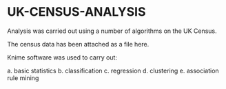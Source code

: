 # UK-CENSUS-ANALYSIS
Analysis was carried out using a number of algorithms on the UK Census.


The census data has been attached as a file here.


Knime software was used to carry out:

a. basic statistics
b. classification
c. regression
d. clustering
e. association rule mining
